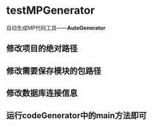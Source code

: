 # testMPGenerator
自动生成MP代码工具——**AutoGenerator**

## 修改项目的绝对路径


## 修改需要保存模块的包路径

## 修改数据库连接信息

## 运行codeGenerator中的main方法即可
